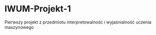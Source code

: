 # IWUM-Projekt-1
Pierwszy projekt z przedmiotu interpretowalność i wyjaśnialność uczenia maszynowego
